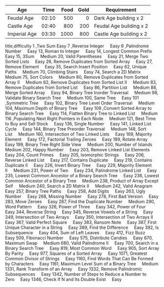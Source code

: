 #

Age           | Time  | Food | Gold | Requirement
--------------|:-----:|-----:| ----:|------------------------
Feudal Age    | 02:10 |  500 |    0 | Dark Age building x 2
Castle Age    | 02:40 |  800 |  200 | Feudal Age building x 2
Imperial Age  | 03:30 | 1000 |  800 | Castle Age building x 2   


title,difficulty
1	,Two Sum    	Easy
7	,Reverse Integer    	Easy
9	,Palindrome Number    	Easy
13,	Roman to Integer    	Easy
14,	Longest Common Prefix    	Easy
15,	3Sum    	Medium
20,	Valid Parentheses    	Easy
21,	Merge Two Sorted Lists    	Easy
26,	Remove Duplicates from Sorted Array    	Easy
27,	Remove Element    	Easy
35,	Search Insert Position    	Easy
62,	Unique Paths    	Medium
70,	Climbing Stairs    	Easy
74,	Search a 2D Matrix    	Medium
75,	Sort Colors    	Medium
80,	Remove Duplicates from Sorted Array II    	Medium
82,	Remove Duplicates from Sorted List II    	Medium
83,	Remove Duplicates from Sorted List    	Easy
86,	Partition List    	Medium
88,	Merge Sorted Array    	Easy
94,	Binary Tree Inorder Traversal    	Medium
98,	Validate Binary Search Tree    	Medium
100,	Same Tree    	Easy
101	,Symmetric Tree    	Easy
102,	Binary Tree Level Order Traversal    	Medium
104,	Maximum Depth of Binary Tree    	Easy
108	,Convert Sorted Array to Binary Search Tree    	Easy
114,	Flatten Binary Tree to Linked List    	Medium
116	,Populating Next Right Pointers in Each Node    	Medium
121,	Best Time to Buy and Sell Stock    	Easy
136,	Single Number    	Easy
141,	Linked List Cycle    	Easy
144,	Binary Tree Preorder Traversal    	Medium
148,	Sort List    	Medium
160,	Intersection of Two Linked Lists    	Easy
169,	Majority Element    	Easy
172,	Factorial Trailing Zeroes    	Easy
189,	Rotate Array    	Easy
199,	Binary Tree Right Side View    	Medium
200,	Number of Islands    	Medium
202,	Happy Number    	Easy
203,	Remove Linked List Elements    	Easy
204,	Count Primes    	Easy
205,	Isomorphic Strings    	Easy
206,	Reverse Linked List    	Easy
217,	Contains Duplicate    	Easy
219,	Contains Duplicate II    	Easy
226,	Invert Binary Tree    	Easy
229,	Majority Element II    	Medium
231,	Power of Two    	Easy
234,	Palindrome Linked List    	Easy
235,	Lowest Common Ancestor of a Binary Search Tree    	Easy
236,	Lowest Common Ancestor of a Binary Tree    	Medium
238,	Product of Array Except Self    	Medium
240,	Search a 2D Matrix II    	Medium
242,	Valid Anagram    	Easy
257,	Binary Tree Paths    	Easy
258,	Add Digits    	Easy
263,	Ugly Number    	Easy
268,	Missing Number    	Easy
278,	First Bad Version    	Easy
283,	Move Zeroes    	Easy
287,	Find the Duplicate Number    	Medium
290,	Word Pattern    	Easy
326,	Power of Three    	Easy
342,	Power of Four    	Easy
344,	Reverse String    	Easy
345,	Reverse Vowels of a String    	Easy
349,	Intersection of Two Arrays    	Easy
350,	Intersection of Two Arrays II    	Easy
367,	Valid Perfect Square    	Easy
383,	Ransom Note    	Easy
387,	First Unique Character in a String    	Easy
389,	Find the Difference    	Easy
392,	Is Subsequence    	Easy
404,	Sum of Left Leaves    	Easy
412,	Fizz Buzz    	Easy
509,	Fibonacci Number    	Easy
575,	Distribute Candies    	Easy
670,	Maximum Swap    	Medium
680,	Valid Palindrome II    	Easy
700,	Search in a Binary Search Tree    	Easy
819,	Most Common Word    	Easy
905,	Sort Array By Parity    	Easy
977,	Squares of a Sorted Array    	Easy
1071,	Greatest Common Divisor of Strings    	Easy
1160,	Find Words That Can Be Formed by Characters    	Easy
1161,	Maximum Level Sum of a Binary Tree    	Medium
1331,	Rank Transform of an Array    	Easy
1332,	Remove Palindromic Subsequences    	Easy
1342,	Number of Steps to Reduce a Number to Zero    	Easy
1346,	Check If N and Its Double Exist    	Easy

